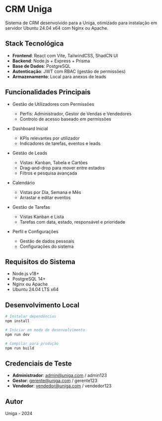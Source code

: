 
# CRM Uniga

Sistema de CRM desenvolvido para a Uniga, otimizado para instalação em servidor Ubuntu 24.04 x64 com Nginx ou Apache.

## Stack Tecnológica

- **Frontend**: React com Vite, TailwindCSS, ShadCN UI
- **Backend**: Node.js + Express + Prisma
- **Base de Dados**: PostgreSQL
- **Autenticação**: JWT com RBAC (gestão de permissões)
- **Armazenamento**: Local para anexos de leads

## Funcionalidades Principais

- Gestão de Utilizadores com Permissões
  - Perfis: Administrador, Gestor de Vendas e Vendedores
  - Controlo de acesso baseado em permissões
  
- Dashboard Inicial
  - KPIs relevantes por utilizador
  - Indicadores de tarefas, eventos e leads

- Gestão de Leads
  - Vistas: Kanban, Tabela e Cartões
  - Drag-and-drop para mover entre estados
  - Filtros e pesquisa avançada

- Calendário
  - Vistas por Dia, Semana e Mês
  - Arrastar e editar eventos
  
- Gestão de Tarefas
  - Vistas Kanban e Lista
  - Tarefas com data, estado, responsável e prioridade

- Perfil e Configurações
  - Gestão de dados pessoais
  - Configurações do sistema

## Requisitos do Sistema

- Node.js v18+
- PostgreSQL 14+
- Nginx ou Apache
- Ubuntu 24.04 LTS x64

## Desenvolvimento Local

```bash
# Instalar dependências
npm install

# Iniciar em modo de desenvolvimento
npm run dev

# Compilar para produção
npm run build
```

## Credenciais de Teste

- **Administrador**: admin@uniga.com / admin123
- **Gestor**: gerente@uniga.com / gerente123
- **Vendedor**: vendedor@uniga.com / vendedor123

## Autor

Uniga - 2024

